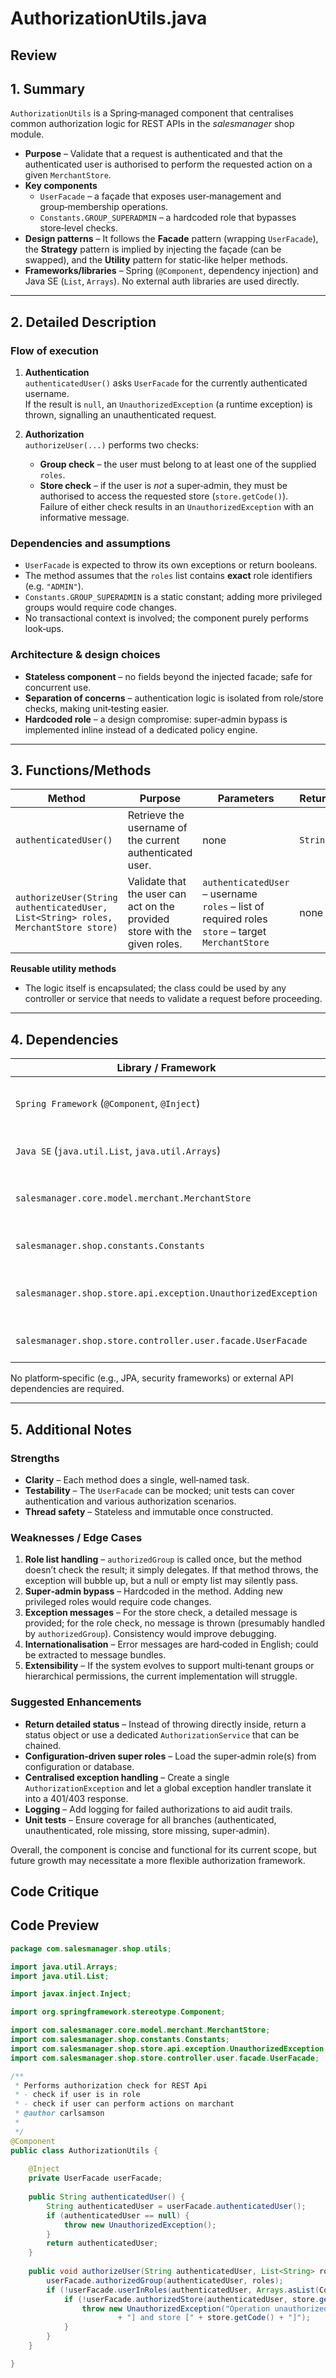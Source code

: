 # AuthorizationUtils.java

## Review

## 1. Summary
`AuthorizationUtils` is a Spring‑managed component that centralises common authorization logic for REST APIs in the *salesmanager* shop module.  
- **Purpose** – Validate that a request is authenticated and that the authenticated user is authorised to perform the requested action on a given `MerchantStore`.  
- **Key components**  
  - `UserFacade` – a façade that exposes user‑management and group‑membership operations.  
  - `Constants.GROUP_SUPERADMIN` – a hardcoded role that bypasses store‑level checks.  
- **Design patterns** – It follows the **Facade** pattern (wrapping `UserFacade`), the **Strategy** pattern is implied by injecting the façade (can be swapped), and the **Utility** pattern for static‑like helper methods.  
- **Frameworks/libraries** – Spring (`@Component`, dependency injection) and Java SE (`List`, `Arrays`). No external auth libraries are used directly.

---

## 2. Detailed Description
### Flow of execution
1. **Authentication**  
   `authenticatedUser()` asks `UserFacade` for the currently authenticated username.  
   If the result is `null`, an `UnauthorizedException` (a runtime exception) is thrown, signalling an unauthenticated request.

2. **Authorization**  
   `authorizeUser(...)` performs two checks:  
   - **Group check** – the user must belong to at least one of the supplied `roles`.  
   - **Store check** – if the user is *not* a super‑admin, they must be authorised to access the requested store (`store.getCode()`).  
   Failure of either check results in an `UnauthorizedException` with an informative message.

### Dependencies and assumptions
- `UserFacade` is expected to throw its own exceptions or return booleans.  
- The method assumes that the `roles` list contains **exact** role identifiers (e.g. `"ADMIN"`).  
- `Constants.GROUP_SUPERADMIN` is a static constant; adding more privileged groups would require code changes.  
- No transactional context is involved; the component purely performs look‑ups.

### Architecture & design choices
- **Stateless component** – no fields beyond the injected facade; safe for concurrent use.  
- **Separation of concerns** – authentication logic is isolated from role/store checks, making unit‑testing easier.  
- **Hardcoded role** – a design compromise: super‑admin bypass is implemented inline instead of a dedicated policy engine.

---

## 3. Functions/Methods
| Method | Purpose | Parameters | Returns | Side‑effects |
|--------|---------|------------|---------|--------------|
| `authenticatedUser()` | Retrieve the username of the current authenticated user. | none | `String` | Throws `UnauthorizedException` if no user is found. |
| `authorizeUser(String authenticatedUser, List<String> roles, MerchantStore store)` | Validate that the user can act on the provided store with the given roles. | `authenticatedUser` – username<br>`roles` – list of required roles<br>`store` – target `MerchantStore` | none | Throws `UnauthorizedException` on failure. |

**Reusable utility methods**  
- The logic itself is encapsulated; the class could be used by any controller or service that needs to validate a request before proceeding.

---

## 4. Dependencies
| Library / Framework | Type | Notes |
|---------------------|------|-------|
| `Spring Framework` (`@Component`, `@Inject`) | Third‑party | Provides DI and component lifecycle. |
| `Java SE` (`java.util.List`, `java.util.Arrays`) | Standard | Basic collections utilities. |
| `salesmanager.core.model.merchant.MerchantStore` | Application | Domain entity representing a store. |
| `salesmanager.shop.constants.Constants` | Application | Holds static role constants. |
| `salesmanager.shop.store.api.exception.UnauthorizedException` | Application | Runtime exception indicating lack of auth. |
| `salesmanager.shop.store.controller.user.facade.UserFacade` | Application | Facade for user/role queries. |

No platform‑specific (e.g., JPA, security frameworks) or external API dependencies are required.

---

## 5. Additional Notes
### Strengths
- **Clarity** – Each method does a single, well‑named task.  
- **Testability** – The `UserFacade` can be mocked; unit tests can cover authentication and various authorization scenarios.  
- **Thread safety** – Stateless and immutable once constructed.

### Weaknesses / Edge Cases
1. **Role list handling** – `authorizedGroup` is called once, but the method doesn’t check the result; it simply delegates. If that method throws, the exception will bubble up, but a null or empty list may silently pass.  
2. **Super‑admin bypass** – Hardcoded in the method. Adding new privileged roles would require code changes.  
3. **Exception messages** – For the store check, a detailed message is provided; for the role check, no message is thrown (presumably handled by `authorizedGroup`). Consistency would improve debugging.  
4. **Internationalisation** – Error messages are hard‑coded in English; could be extracted to message bundles.  
5. **Extensibility** – If the system evolves to support multi‑tenant groups or hierarchical permissions, the current implementation will struggle.  

### Suggested Enhancements
- **Return detailed status** – Instead of throwing directly inside, return a status object or use a dedicated `AuthorizationService` that can be chained.  
- **Configuration‑driven super roles** – Load the super‑admin role(s) from configuration or database.  
- **Centralised exception handling** – Create a single `AuthorizationException` and let a global exception handler translate it into a 401/403 response.  
- **Logging** – Add logging for failed authorizations to aid audit trails.  
- **Unit tests** – Ensure coverage for all branches (authenticated, unauthenticated, role missing, store missing, super‑admin).  

Overall, the component is concise and functional for its current scope, but future growth may necessitate a more flexible authorization framework.

## Code Critique



## Code Preview

```java
package com.salesmanager.shop.utils;

import java.util.Arrays;
import java.util.List;

import javax.inject.Inject;

import org.springframework.stereotype.Component;

import com.salesmanager.core.model.merchant.MerchantStore;
import com.salesmanager.shop.constants.Constants;
import com.salesmanager.shop.store.api.exception.UnauthorizedException;
import com.salesmanager.shop.store.controller.user.facade.UserFacade;

/**
 * Performs authorization check for REST Api
 * - check if user is in role
 * - check if user can perform actions on marchant
 * @author carlsamson
 *
 */
@Component
public class AuthorizationUtils {
	
	@Inject
	private UserFacade userFacade;
	
	public String authenticatedUser() {
		String authenticatedUser = userFacade.authenticatedUser();
		if (authenticatedUser == null) {
			throw new UnauthorizedException();
		}
		return authenticatedUser;
	}
	
	public void authorizeUser(String authenticatedUser, List<String> roles, MerchantStore store) {
		userFacade.authorizedGroup(authenticatedUser, roles);
		if (!userFacade.userInRoles(authenticatedUser, Arrays.asList(Constants.GROUP_SUPERADMIN))) {
			if (!userFacade.authorizedStore(authenticatedUser, store.getCode())) {
				throw new UnauthorizedException("Operation unauthorized for user [" + authenticatedUser
						+ "] and store [" + store.getCode() + "]");
			}
		}
	}

}



```
